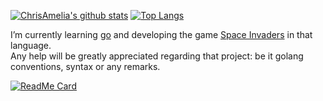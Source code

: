 [![ChrisAmelia's github stats](https://github-readme-stats.vercel.app/api?username=ChrisAmelia&count_private=true&show_icons=true&theme=react)](https://github.com/anuraghazra/github-readme-stats) [![Top Langs](https://github-readme-stats.vercel.app/api/top-langs/?username=ChrisAmelia&theme=react)](https://github.com/anuraghazra/github-readme-stats)
   
I’m currently learning [go](https://github.com/golang/go) and developing the game [Space Invaders](https://en.wikipedia.org/wiki/Space_Invaders) in that language.  
Any help will be greatly appreciated regarding that project: be it golang conventions, syntax or any remarks.

[![ReadMe Card](https://github-readme-stats.vercel.app/api/pin/?username=ChrisAmelia&repo=invaders&theme=monokai)](https://github.com/ChrisAmelia/invaders)
